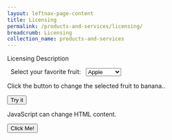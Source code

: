 ```yaml
---
layout: leftnav-page-content
title: Licensing
permalink: /products-and-services/licensing/
breadcrumb: Licensing
collection_name: products-and-services
---
```

Licensing Description </br>

<script type="text/javascript">
function test() {
  alert('aa');
}
</script>

<html>
<body>

<form>
  Select your favorite fruit:
  <select id="mySelect">
    <option value="apple">Apple</option>
    <option value="orange">Orange</option>
    <option value="pineapple">Pineapple</option>
    <option value="banana">Banana</option>
  </select>
</form>

<p>Click the button to change the selected fruit to banana..</p>

<button type="button" onclick="test()">Try it</button>

<script type="text/javascript">
function myFunction() {
  document.getElementById("mySelect").value = "banana";
}
</script>

<p id="demo">JavaScript can change HTML content.</p>

<button type="button" onclick='document.getElementById("demo").innerHTML = "Hello JavaScript!"'>Click Me!</button>

</body>
</html>
